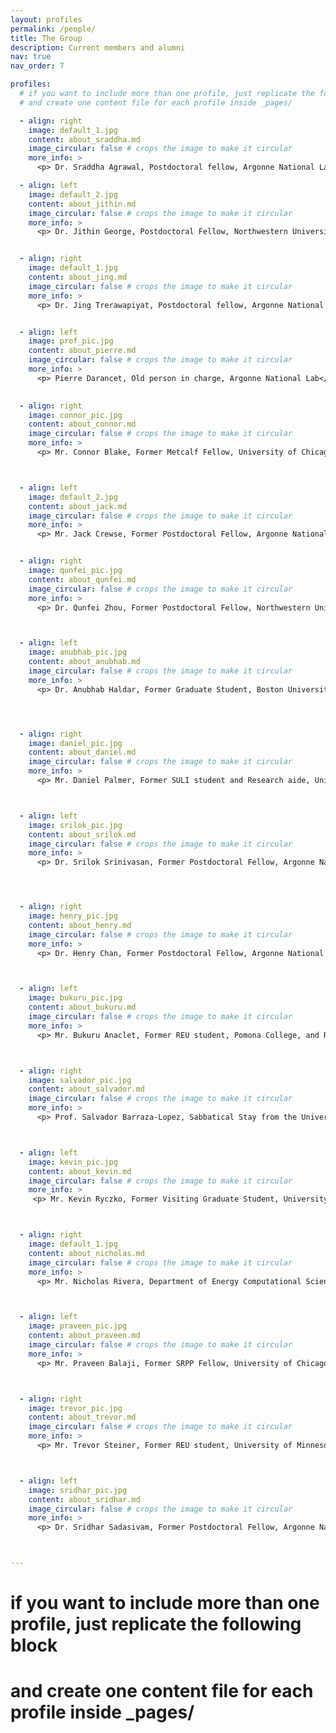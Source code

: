 ```yaml
---
layout: profiles
permalink: /people/
title: The Group
description: Current members and alumni
nav: true
nav_order: 7

profiles:
  # if you want to include more than one profile, just replicate the following block
  # and create one content file for each profile inside _pages/

  - align: right
    image: default_1.jpg
    content: about_sraddha.md
    image_circular: false # crops the image to make it circular
    more_info: >
      <p> Dr. Sraddha Agrawal, Postdoctoral fellow, Argonne National Lab</p>

  - align: left
    image: default_2.jpg
    content: about_jithin.md
    image_circular: false # crops the image to make it circular
    more_info: >
      <p> Dr. Jithin George, Postdoctoral Fellow, Northwestern University</p>


  - align: right
    image: default_1.jpg
    content: about_jing.md
    image_circular: false # crops the image to make it circular
    more_info: >
      <p> Dr. Jing Trerawapiyat, Postdoctoral fellow, Argonne National Lab</p>


  - align: left
    image: prof_pic.jpg
    content: about_pierre.md
    image_circular: false # crops the image to make it circular
    more_info: >
      <p> Pierre Darancet, Old person in charge, Argonne National Lab</p>
 

  - align: right
    image: connor_pic.jpg
    content: about_connor.md
    image_circular: false # crops the image to make it circular
    more_info: >
      <p> Mr. Connor Blake, Former Metcalf Fellow, University of Chicago</p>



  - align: left
    image: default_2.jpg
    content: about_jack.md
    image_circular: false # crops the image to make it circular
    more_info: >
      <p> Mr. Jack Crewse, Former Postdoctoral Fellow, Argonne National Lab</p>


  - align: right
    image: qunfei_pic.jpg
    content: about_qunfei.md
    image_circular: false # crops the image to make it circular
    more_info: >
      <p> Dr. Qunfei Zhou, Former Postdoctoral Fellow, Northwestern University</p>



  - align: left
    image: anubhab_pic.jpg
    content: about_anubhab.md
    image_circular: false # crops the image to make it circular
    more_info: >
      <p> Dr. Anubhab Haldar, Former Graduate Student, Boston University</p>




  - align: right
    image: daniel_pic.jpg
    content: about_daniel.md
    image_circular: false # crops the image to make it circular
    more_info: >
      <p> Mr. Daniel Palmer, Former SULI student and Research aide, University of Notre Dame</p>



  - align: left
    image: srilok_pic.jpg
    content: about_srilok.md 
    image_circular: false # crops the image to make it circular
    more_info: >
      <p> Dr. Srilok Srinivasan, Former Postdoctoral Fellow, Argonne National Lab</p>




  - align: right
    image: henry_pic.jpg
    content: about_henry.md
    image_circular: false # crops the image to make it circular
    more_info: >
      <p> Dr. Henry Chan, Former Postdoctoral Fellow, Argonne National Lab</p>



  - align: left
    image: bukuru_pic.jpg
    content: about_bukuru.md 
    image_circular: false # crops the image to make it circular
    more_info: >
      <p> Mr. Bukuru Anaclet, Former REU student, Pomona College, and REU+ fellow, Northwestern University</p>



  - align: right
    image: salvador_pic.jpg
    content: about_salvador.md
    image_circular: false # crops the image to make it circular
    more_info: >
      <p> Prof. Salvador Barraza-Lopez, Sabbatical Stay from the University of Arkansas</p>



  - align: left
    image: kevin_pic.jpg
    content: about_kevin.md
    image_circular: false # crops the image to make it circular
    more_info: >
     <p> Mr. Kevin Ryczko, Former Visiting Graduate Student, University of Ottawa</p>



  - align: right
    image: default_1.jpg
    content: about_nicholas.md
    image_circular: false # crops the image to make it circular
    more_info: >
      <p> Mr. Nicholas Rivera, Department of Energy Computational Science Graduate Fellowship Practicum, Massachusetts Institute of Technology </p>



  - align: left
    image: praveen_pic.jpg
    content: about_praveen.md
    image_circular: false # crops the image to make it circular
    more_info: >
      <p> Mr. Praveen Balaji, Former SRPP Fellow, University of Chicago</p>



  - align: right
    image: trevor_pic.jpg
    content: about_trevor.md
    image_circular: false # crops the image to make it circular
    more_info: >
      <p> Mr. Trevor Steiner, Former REU student, University of Minnesota </p>



  - align: left
    image: sridhar_pic.jpg
    content: about_sridhar.md
    image_circular: false # crops the image to make it circular
    more_info: >
      <p> Dr. Sridhar Sadasivam, Former Postdoctoral Fellow, Argonne National Lab</p>



---
```



  # if you want to include more than one profile, just replicate the following block
  # and create one content file for each profile inside _pages/

